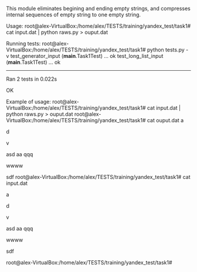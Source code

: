 This module eliminates begining and ending empty strings, and compresses internal sequences of empty string to one empty string.

Usage:
root@alex-VirtualBox:/home/alex/TESTS/training/yandex_test/task1# cat input.dat | python raws.py > ouput.dat

Running tests:
root@alex-VirtualBox:/home/alex/TESTS/training/yandex_test/task1# python tests.py -v
test_generator_input (__main__.Task1Test) ... ok
test_long_list_input (__main__.Task1Test) ... ok

----------------------------------------------------------------------
Ran 2 tests in 0.022s

OK

Example of usage:
root@alex-VirtualBox:/home/alex/TESTS/training/yandex_test/task1# cat input.dat | python raws.py > ouput.dat
root@alex-VirtualBox:/home/alex/TESTS/training/yandex_test/task1# cat ouput.dat
a

d

v

asd
aa
qqq

wwww

sdf
root@alex-VirtualBox:/home/alex/TESTS/training/yandex_test/task1# cat input.dat




a

d

v


asd
aa
qqq



wwww

sdf






root@alex-VirtualBox:/home/alex/TESTS/training/yandex_test/task1#
